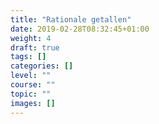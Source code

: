 ```yaml
---
title: "Rationale getallen"
date: 2019-02-28T08:32:45+01:00
weight: 4
draft: true
tags: []
categories: []
level: ""
course: ""
topic: ""
images: []
---
```



